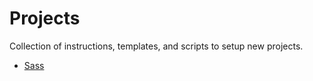 # Projects

Collection of instructions, templates, and scripts to setup new projects.

* [Sass](./sass/README.md)
